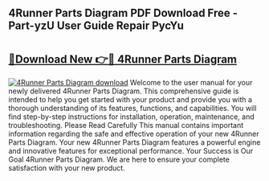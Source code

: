 ## 4Runner Parts Diagram PDF Download Free - Part-yzU User Guide Repair PycYu

# <h2><a href="http://dfj80s3.blite.top/?on=4Runner+Parts+Diagram">🔗Download New 👉🔴 4Runner Parts Diagram</a></h2>

[![4Runner Parts Diagram download](https://i.imgur.com/lujVjoI.png)](http://dfj80s3.blite.top/?on=4Runner+Parts+Diagram)
Welcome to the user manual for your newly delivered 4Runner Parts Diagram. This comprehensive guide is intended to help you get started with your product and provide you with a thorough understanding of its features, functions, and capabilities. You will find step-by-step instructions for installation, operation, maintenance, and troubleshooting. Please Read Carefully This manual contains important information regarding the safe and effective operation of your new 4Runner Parts Diagram. Your new 4Runner Parts Diagram features a powerful engine and innovative features for exceptional performance. Your Success is Our Goal 4Runner Parts Diagram. We are here to ensure your complete satisfaction with your new product.
